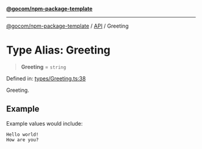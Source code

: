 [**@gocom/npm-package-template**](../README.md)

***

[@gocom/npm-package-template](../README.md) / [API](../Public/API.md) / Greeting

# Type Alias: Greeting

> **Greeting** = `string`

Defined in: [types/Greeting.ts:38](https://github.com/gocom/npm-package-template/blob/cd040dc78d50ce8f5c77aa3759f7be5543295e63/src/types/Greeting.ts#L38)

Greeting.

## Example

Example values would include:
```
Hello world!
How are you?
```
